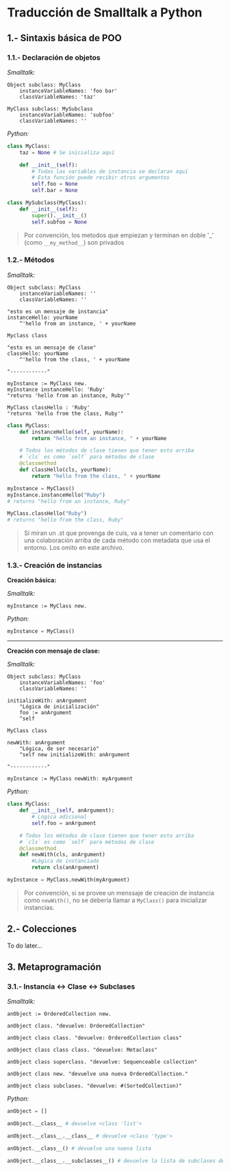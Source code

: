 # Traducción de Smalltalk a Python

## 1.- Sintaxis básica de POO

### 1.1.- Declaración de objetos

_Smalltalk:_

```Smalltalk
Object subclass: MyClass
    instanceVariableNames: 'foo bar'
    classVariableNames: 'taz'

MyClass subclass: MySubclass
    instanceVariableNames: 'subfoo'
    classVariableNames: ''
```

_Python:_

```Python
class MyClass:
    taz = None # Se inicializa aquí

    def __init__(self):
        # Todas las variables de instancia se declaran aquí
        # Esta función puede recibir otros argumentos
        self.foo = None
        self.bar = None

class MySubclass(MyClass):
    def __init__(self):
        super().__init__()
        self.subfoo = None
```

> Por convención, los metodos que empiezan y terminan en doble '\_' (como `__my_method__`) son privados

### 1.2.- Métodos

_Smalltalk:_

```Smalltalk
Object subclass: MyClass
    instanceVariableNames: ''
    classVariableNames: ''

"esto es un mensaje de instancia"
instanceHello: yourName
    ^'hello from an instance, ' + yourName

Myclass class

"esto es un mensaje de clase"
classHello: yourName
    ^'hello from the class, ' + yourName

"------------"

myInstance := MyClass new.
myInstance instanceHello: 'Ruby'
"returns 'hello from an instance, Ruby'"

MyClass classHello : 'Ruby'
"returns 'hello from the class, Ruby'"
```

```Python
class MyClass:
    def instanceHello(self, yourName):
        return "hello from an instance, " + yourName

    # Todos los métodos de clase tienen que tener esto arriba
    # `cls` es como `self` para métodos de clase
    @classmethod
    def classHello(cls, yourName):
        return "hello from the class, " + yourName

myInstance = MyClass()
myInstance.instanceHello("Ruby")
# returns "hello from an instance, Ruby"

MyClass.classHello("Ruby")
# returns "hello from the class, Ruby"
```

> Si miran un .st que provenga de cuis, va a tener un comentario con una colaboración arriba de cada método con metadata que usa el entorno. Los omito en este archivo.

### 1.3.- Creación de instancias

**Creación básica:**

_Smalltalk:_

```Smalltalk
myInstance := MyClass new.
```

_Python:_

```Python
myInstance = MyClass()
```

---

**Creación con mensaje de clase:**

_Smalltalk:_

```Smalltalk
Object subclass: MyClass
    instanceVariableNames: 'foo'
    classVariableNames: ''

initializeWith: anArgument
    "Lógica de inicialización"
    foo := anArgument
    ^self

MyClass class

newWith: anArgument
    "Lógica, de ser necesario"
    ^self new initializeWith: anArgument

"------------"

myInstance := MyClass newWith: myArgument
```

_Python:_

```Python
class MyClass:
    def __init__(self, anArgument):
        # Lógica adicional
        self.foo = anArgument

    # Todos los métodos de clase tienen que tener esto arriba
    # `cls` es como `self` para métodos de clase
    @classmethod
    def newWith(cls, anArgument)
        #Lógica de instanciado
        return cls(anArgument)

myInstance = MyClass.newWith(myArgument)
```

> Por convención, si se provee un menssaje de creación de instancia como `newWith()`, no se debería llamar a `MyClass()` para inicializar instancias.

## 2.- Colecciones

To do later...

## 3. Metaprogramación

### 3.1.- Instancia <-> Clase <-> Subclases

_Smalltalk:_

```Smalltalk
anObject := OrderedCollection new.

anObject class. "devuelve: OrderedCollection"

anObject class class. "devuelve: OrderedCollection class"

anObject class class class. "devuelve: Metaclass"

anObject class superclass. "devuelve: Sequenceable collection"

anObject class new. "devuelve una nueva OrderedCollection."

anObject class subclases. "devuelve: #(SortedCollection)"
```

_Python:_

```Python
anObject = []

anObject.__class__ # devuelve <class 'list'>

anObject.__class__.__class__ # devuelve <class 'type'>

anObject.__class__() # devuelve una nueva lista

anObject.__class__.__subclasses__() # devuelve la lista de subclases de 'list', No olvidar los paréntesis!
```
